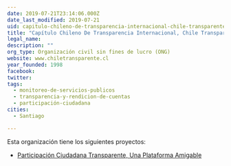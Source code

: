 ```yaml
---
date: 2019-07-21T23:14:06.000Z
date_last_modified: 2019-07-21
uid: capitulo-chileno-de-transparencia-internacional-chile-transparente
title: "Capítulo Chileno De Transparencia Internacional, Chile Transparente"
legal_name: 
description: ""
org_type: Organización civil sin fines de lucro (ONG)
website: www.chiletransparente.cl
year_founded: 1998
facebook: 
twitter: 
tags:
  - monitoreo-de-servicios-publicos
  - transparencia-y-rendicion-de-cuentas
  - participación-ciudadana
cities: 
  - Santiago

---
```


Esta organización tiene los siguientes proyectos:

- [Participación Ciudadana Transparente, Una Plataforma Amigable](/proyectos/participacion-ciudadana-transparente-una-plataforma-amigable)

